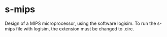 # s-mips
Design of a MIPS microprocessor, using the software logisim.
To run the s-mips file with logisim, the extension must be changed to .circ.
